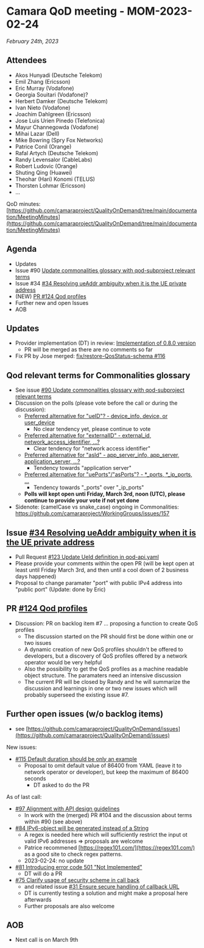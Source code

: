 # Camara QoD meeting - MOM-2023-02-24

*February 24th, 2023*

## Attendees

* Akos Hunyadi (Deutsche Telekom)
* Emil Zhang (Ericsson)
* Eric Murray (Vodafone)
* Georgia Souitari (Vodafone)?
* Herbert Damker (Deutsche Telekom)
* Ivan Nieto (Vodafone)
* Joachim Dahlgreen (Ericsson)
* Jose Luis Urien Pinedo (Telefonica)
* Mayur Channegowda (Vodafone)
* Mihai Lazar (Dell)
* Mike Bowring (Spry Fox Networks)
* Patrice Conil (Orange)
* Rafal Artych (Deutsche Telekom)
* Randy Levensalor (CableLabs)
* Robert Ludovic (Orange)
* Shuting Qing (Huawei)
* Theohar (Hari) Konomi (TELUS)
* Thorsten Lohmar (Ericsson)
* ...

QoD minutes: [https://github.com/camaraproject/QualityOnDemand/tree/main/documentation/MeetingMinutes](https://github.com/camaraproject/QualityOnDemand/tree/main/documentation/MeetingMinutes)

## Agenda

* Updates
* Issue #90 [Update commonalities glossary with qod-subproject relevant terms](https://github.com/camaraproject/QualityOnDemand/issues/90)
* Issue #34 [#34 Resolving ueAddr ambiguity when it is the UE private address](https://github.com/camaraproject/QualityOnDemand/pull/34)
* (NEW) [PR #124 Qod profiles](https://github.com/camaraproject/QualityOnDemand/pull/121)
* Further new and open Issues
* AOB


## Updates
* Provider implementation (DT) in review: [Implementation of 0.8.0 version](https://github.com/camaraproject/QualityOnDemand_PI1/pulls)
  * PR will be merged as there are no comments so far
* Fix PR by Jose merged: [fix/restore-QosStatus-schema #116](https://github.com/camaraproject/QualityOnDemand/pull/116)

## Qod relevant terms for Commonalities glossary

* See issue [#90 Update commonalities glossary with qod-subproject relevant terms](https://github.com/camaraproject/QualityOnDemand/issues/90)
* Discussion on the polls (please vote before the call or during the discussion):
  * [Preferred alternative for "ueID"? - device_info, device, or user_device](https://github.com/camaraproject/QualityOnDemand/discussions/117)
    * No clear tendency yet, please continue to vote
  * [Preferred alternative for "externalID" - external_id, network_access_identifier, ...?](https://github.com/camaraproject/QualityOnDemand/discussions/118)
    * Clear tendency for "network access identifier"
  * [Preferred alternative for "asId" - app_server_info, app_server, application_server, ...?](https://github.com/camaraproject/QualityOnDemand/discussions/119)
    * Tendency towards "application server"
  * [Preferred alternative for "uePorts"/"asPorts"? - *_ports, *_ip_ports, ...](https://github.com/camaraproject/QualityOnDemand/discussions/120)
    * Tendency towards "_ports" over "_ip_ports"
  * **Polls will kept open unti Friday, March 3rd, noon (UTC), please continue to provide your vote if not yet done**   
* Sidenote: (camelCase vs snake_case) ongoing in Commonalities: https://github.com/camaraproject/WorkingGroups/issues/157

## Issue [#34 Resolving ueAddr ambiguity when it is the UE private address](https://github.com/camaraproject/QualityOnDemand/pull/34)

* Pull Request [#123 Update UeId definition in qod-api.yaml](https://github.com/camaraproject/QualityOnDemand/pull/123)
* Please provide your comments within the open PR (will be kept open at least until Friday March 3rd, and then until a cool down of 2 business days happened)
* Proposal to change paramater "port" with public IPv4 address into "public port" (Update: done by Eric)

## PR [#124 Qod profiles](https://github.com/camaraproject/QualityOnDemand/pull/121)

* Discussion: PR on backlog item #7 ... proposing a function to create QoS profiles
  * The discussion started on the PR should first be done within one or two issues
  * A dynamic creation of new QoS profiles shouldn't be offered to developers, but a discovery of QoS profiles offered by a network operator would be very helpful
  * Also the possibility to get the QoS profiles as a machine readable object structure. The paramaters need an intensive discussion
  * The current PR will be closed by Randy and he will summarize the discussion and learnings in one or two new issues which will probably superseed the existing issue #7. 

## Further open issues (w/o backlog items)

* see [https://github.com/camaraproject/QualityOnDemand/issues](https://github.com/camaraproject/QualityOnDemand/issues)

New issues:
* [#115 Default duration should be only an example](https://github.com/camaraproject/QualityOnDemand/issues/115)
  * Proposal to omit default value of 86400 from YAML (leave it to network operator or developer), but keep the maximum of 86400 seconds
    * DT asked to do the PR

As of last call:
* [#97 Alignment with API design guidelines](https://github.com/camaraproject/QualityOnDemand/pull/97)
    * In work with the (merged) PR #104 and the discussion about terms within #90 (see above)
* [#84 IPv6-object will be generated instead of a String](https://github.com/camaraproject/QualityOnDemand/pull/84)
    * A regex is needed here which will sufficiently restrict the input ot valid IPv6 addresses => proposals are welcome
    * Patrice recommened [https://regex101.com/](https://regex101.com/) as a good site to check regex patterns.
    * 2023-02-24: no update
* [#81 Introducing error code 501 "Not Implemented"](https://github.com/camaraproject/QualityOnDemand/pull/81)
    * DT will do a PR
* [#75 Clarify usage of security scheme in call back](https://github.com/camaraproject/QualityOnDemand/pull/75)
    * and related issue [#31 Ensure secure handling of callback URL](https://github.com/camaraproject/QualityOnDemand/pull/31)
    * DT is currently testing a solution and might make a proposal here afterwards
    * Further proposals are also welcome

## AOB

* Next call is on March 9th
